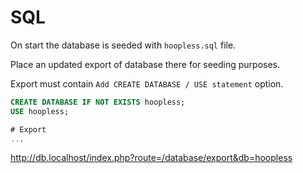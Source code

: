 # SQL

On start the database is seeded with `hoopless.sql` file.

Place an updated export of database there for seeding purposes.

Export must contain `Add CREATE DATABASE / USE statement` option.

```sql
CREATE DATABASE IF NOT EXISTS hoopless;
USE hoopless;

# Export 
...
```

http://db.localhost/index.php?route=/database/export&db=hoopless


